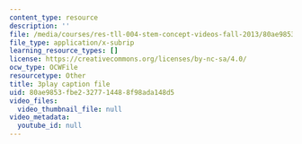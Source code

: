 ```yaml
---
content_type: resource
description: ''
file: /media/courses/res-tll-004-stem-concept-videos-fall-2013/80ae9853fbe2327714488f98ada148d5_NlSKAbefDTA.srt
file_type: application/x-subrip
learning_resource_types: []
license: https://creativecommons.org/licenses/by-nc-sa/4.0/
ocw_type: OCWFile
resourcetype: Other
title: 3play caption file
uid: 80ae9853-fbe2-3277-1448-8f98ada148d5
video_files:
  video_thumbnail_file: null
video_metadata:
  youtube_id: null
---
```

